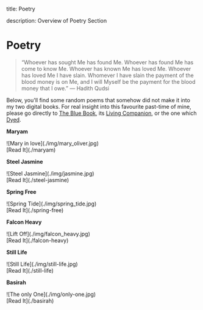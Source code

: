 title: Poetry

description: Overview of Poetry Section

# Poetry

> “Whoever has sought Me has found Me. Whoever has found Me has come to know Me. Whoever has known Me has loved Me. Whoever has loved Me I have slain. Whomever I have slain the payment of the blood money is on Me, and I will Myself be the payment for the blood money that I owe.” — Hadith Qudsi

Below, you'll find some random poems that somehow did not make it into my two digital books. For real insight into this favourite past-time of mine, please go directly to [The Blue Book](https://thebluebook.co.za), its [Living Companion](https://living.thebluebook.co.za), or the one which [Dyed](https://dyeing.thebluebook.co.za).

<div markdown="1" class="card poetry sidebar center gemoji center-content">

**Maryam**

<div markdown="2" class="book-image">
![Mary in love](./img/mary_oliver.jpg)
</div>

<div markdown="3" class="book-link">
[Read It](./maryam)
</div>

</div>

<div markdown="1" class="card poetry sidebar center gemoji center-content">

**Steel Jasmine**

<div markdown="2" class="book-image">
![Steel Jasmine](./img/jasmine.jpg)
</div>

<div markdown="3" class="book-link">
[Read It](./steel-jasmine)
</div>

</div>

<div markdown="1" class="card poetry sidebar center gemoji center-content">

**Spring Free**

<div markdown="2" class="book-image">
![Spring Tide](./img/spring_tide.jpg)
</div>

<div markdown="3" class="book-link">
[Read It](./spring-free)
</div>

</div>

<div markdown="1" class="card poetry sidebar center gemoji center-content">

**Falcon Heavy**

<div markdown="2" class="book-image">
![Lift Off](./img/falcon_heavy.jpg)
</div>

<div markdown="3" class="book-link">
[Read It](./falcon-heavy)
</div>

</div>

<div markdown="1" class="card poetry sidebar center gemoji center-content">

**Still Life**

<div markdown="2" class="book-image">
![Still Life](./img/still-life.jpg)
</div>

<div markdown="3" class="book-link">
[Read It](./still-life)
</div>

</div>

<div markdown="1" class="card poetry sidebar center gemoji center-content">

**Basirah**

<div markdown="2" class="book-image">
![The only One](./img/only-one.jpg)
</div>

<div markdown="3" class="book-link">
[Read It](./basirah)
</div>

</div>
